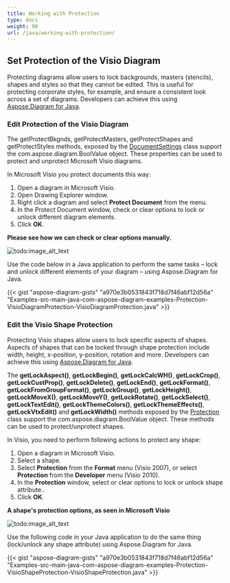 ```yaml
---
title: Working with Protection
type: docs
weight: 90
url: /java/working-with-protection/
---
```


## **Set Protection of the Visio Diagram**
Protecting diagrams allow users to lock backgrounds, masters (stencils), shapes and styles so that they cannot be edited. This is useful for protecting corporate styles, for example, and ensure a consistent look across a set of diagrams. Developers can achieve this using [Aspose.Diagram for Java](https://products.aspose.com/diagram/java).
### **Edit Protection of the Visio Diagram**
The getProtectBkgnds, getProtectMasters, getProtectShapes and getProtectStyles methods, exposed by the [DocumentSettings](https://apireference.aspose.com/diagram/java/com.aspose.diagram/DocumentSettings) class support the com.aspose.diagram.BoolValue object. These properties can be used to protect and unprotect Microsoft Visio diagrams.

In Microsoft Visio you protect documents this way:

1. Open a diagram in Microsoft Visio.
1. Open Drawing Explorer window.
1. Right click a diagram and select **Protect Document** from the menu.
1. In the Protect Document window, check or clear options to lock or unlock different diagram elements.
1. Click **OK**.

**Please see how we can check or clear options manually.** 

![todo:image_alt_text](working-with-protection_1.png)

Use the code below in a Java application to perform the same tasks – lock and unlock different elements of your diagram – using Aspose.Diagram for Java.

{{< gist "aspose-diagram-gists" "a970e3b0531843f718d7f46abf12d56a" "Examples-src-main-java-com-aspose-diagram-examples-Protection-VisioDiagramProtection-VisioDiagramProtection.java" >}}
### **Edit the Visio Shape Protection**
Protecting Visio shapes allow users to lock specific aspects of shapes. Aspects of shapes that can be locked through shape protection include width, height, x-position, y-position, rotation and more. Developers can achieve this using [Aspose.Diagram for Java](https://products.aspose.com/diagram/java).

The **getLockAspect()**, **getLockBegin()**, **getLockCalcWH()**, **getLockCrop()**, **getLockCustProp()**, **getLockDelete()**, **getLockEnd()**, **getLockFormat()**, **getLockFromGroupFormat()**, **getLockGroup()**, **getLockHeight()**, **getLockMoveX()**, **getLockMoveY()**, **getLockRotate()**, **getLockSelect()**, **getLockTextEdit()**, **getLockThemeColors()**, **getLockThemeEffects()**, **getLockVtxEdit()** and **getLockWidth()** methods exposed by the [Protection](https://apireference.aspose.com/diagram/java/com.aspose.diagram/Protection) class support the com.aspose.diagram.BoolValue object. These methods can be used to protect/unprotect shapes.

In Visio, you need to perform following actions to protect any shape:

1. Open a diagram in Microsoft Visio.
1. Select a shape.
1. Select **Protection** from the **Format** menu (Visio 2007), or select **Protection** from the **Developer** menu (Visio 2010).
1. In the **Protection** window, select or clear options to lock or unlock shape attribute..
1. Click **OK**.

**A shape's protection options, as seen in Microsoft Visio** 

![todo:image_alt_text](working-with-protection_2.png)

Use the following code in your Java application to do the same thing (lock/unlock any shape attribute) using Aspose.Diagram for Java.

{{< gist "aspose-diagram-gists" "a970e3b0531843f718d7f46abf12d56a" "Examples-src-main-java-com-aspose-diagram-examples-Protection-VisioShapeProtection-VisioShapeProtection.java" >}}
